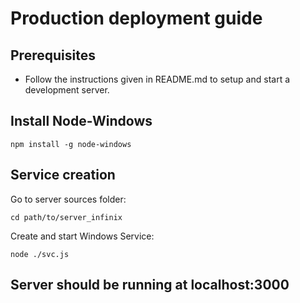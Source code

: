 # Production deployment guide

## Prerequisites

- Follow the instructions given in README.md to setup and start a development server.

## Install Node-Windows

```
npm install -g node-windows
```

## Service creation

Go to server sources folder:

```
cd path/to/server_infinix
```

Create and start Windows Service:

```
node ./svc.js
```

## Server should be running at localhost:3000
